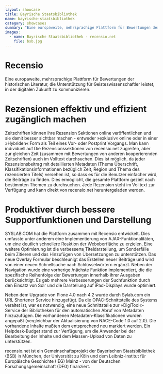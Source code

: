 ```yaml
---
layout: showcase
title: Bayrische Staatsbibliothek
name: bayrische-staatsbibliothek
category: showcases
summary: "Eine europaweite, mehrsprachige Plattform für Bewertungen der historischen Literatur, die Unterstützung für Geisteswissenschaftler leistet, in der digitalen Zukunft zu kommunizieren. (unterstützt von DFG, dem Bayerischen Staatsbibliothek, dem Leibniz-Institut für Europäische Geschichte (IEG) Mainz und der Universität zu Köln."
images:
  - name: Bayrische Staatsbibliothek - recensio.net
    file: bsb.jpg
---
```



# Recensio 
Eine europaweite, mehrsprachige Plattform für Bewertungen der historischen Literatur, die Unterstützung für Geisteswissenschaftler leistet, in der digitalen Zukunft zu kommunizieren.


# Rezensionen effektiv und effizient zugänglich machen
Zeitschriften können ihre Rezension Sektionen online veröffentlichen und sie damit besser sichtbar machen - entweder »exklusiv« online oder in einer »Hybriden« Form als Teil eines Vor- oder Postprint Vorgangs. Man kann individuell auf Die Rezensionssektionen von recensio.net zugreifen, aber zur gleichen Zeit (zusammen mit Bewertungen von anderen kooperierenden Zeitschriften) auch im Volltext durchsuchen. Dies ist möglich, da jeder Rezensionsbeitrag mit detaillierten Metadaten (Thema Überschrift, Klassifikationsinformationen bezüglich Zeit, Region und Thema des rezensierten Titels) versehen ist, so dass es für die Benutzer einfacher wird, die Beiträge zu finden. Dies ermöglicht, die gesamte Plattform gezielt nach bestimmten Themen zu durchsuchen. Jede Rezension steht im Volltext zur Verfügung und kann direkt von recensio.net heruntergeladen werden.

# Produktiver durch bessere Supportfunktionen und Darstellung
SYSLAB.COM hat die Plattform zusammen mit Recensio entwickelt. Dies umfasste unter anderem eine Implementierung von AJAX-Funktionalitäten, um eine deutlich schnellere Reaktion der Weboberfläche zu erzielen. Eine weitere Optimierung ist die verbesserte Titeldarstellung, um Sonderfälle beim Zitieren und das Hinzufügen von Übersetzungen zu unterstützen. Das neue Overlay Formular beschleunigt das Erstellen neuer Beiträge und wird von einer neuen Schnellsuche nach Schlüsselwörtern ergänzt. Neben der Navigation wurde eine vorherige /nächste Funktion implementiert, die die spezifische Reihenfolge der Bewertungen innerhalb ihrer Ausgaben berücksichtigt. Es gab mehrere Verbesserungen der Suchfunktion durch den Einsatz von Solr und die Darstellung auf iPad-Displays wurde optimiert.

Neben dem Upgrade von Plone 4.0 nach 4.2 wurde durch Sylab.com ein URL Shortener Service hinzugefügt. Da die OPAC-Schnittstelle des Systems veraltet ist, war es notwendig, eine neue Schnittstelle zur »DigiTool«-Service der Bibliotheken für den automatischen Abruf von Metadaten hinzuzufügen. Die vorhandenen Metadaten-Klassifikationen wurden angepaßt (vergleichbar der Aktualisierung von NACE-Code 1.0 auf 2.0). Die vorhandene Inhalte mußten dem entsprechend neu markiert werden. Ein Helpdesk-Budget stand zur Verfügung, um die Anwender bei der Bearbeitung der Inhalte und dem Massen-Upload von Daten zu unterstützen.

recensio.net ist ein Gemeinschaftsprojekt der Bayerischen Staatsbibliothek (BSB) in München, der Universität zu Köln und dem Leibniz-Institut für Europäische Geschichte (IEG) Mainz - von der Deutschen Forschungsgemeinschaft (DFG) finanziert.
